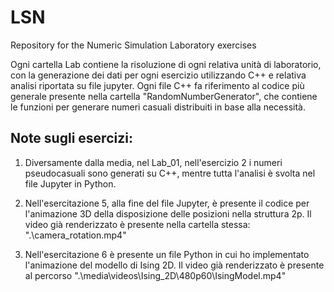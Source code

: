 # LSN
Repository for the Numeric Simulation Laboratory exercises

Ogni cartella Lab contiene la risoluzione di ogni relativa unità di laboratorio, con la generazione dei dati per ogni esercizio utilizzando C++ e relativa analisi riportata su file jupyter. Ogni file C++ fa riferimento al codice più generale presente nella cartella "RandomNumberGenerator", che contiene le funzioni per generare numeri casuali distribuiti in base alla necessità.

## Note sugli esercizi:
1) Diversamente dalla media, nel Lab_01, nell'esercizio 2 i numeri pseudocasuali sono generati su C++, mentre tutta l'analisi è svolta nel file Jupyter in Python.

2) Nell'esercitazione 5, alla fine del file Jupyter, è presente il codice per l'animazione 3D della disposizione delle posizioni nella struttura 2p. Il video già renderizzato è presente nella cartella stessa: ".\camera_rotation.mp4"

3) Nell'esercitazione 6 è presente un file Python in cui ho implementato l'animazione del modello di Ising 2D. Il video già renderizzato è presente al percorso ".\media\videos\Ising_2D\480p60\IsingModel.mp4"
